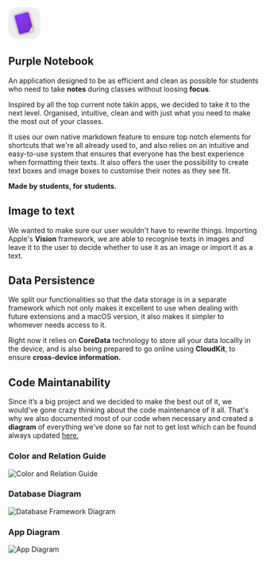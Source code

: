 ![Purple Notebook's Icon][Icon]

## Purple Notebook
An application designed to be as efficient and clean as possible for students who need to take **notes** during classes without loosing **focus**.

Inspired by all the top current note takin apps, we decided to take it to the next level. Organised, intuitive, clean and with just what you need to make the most out of your classes.

It uses our own native markdown feature to ensure top notch elements for shortcuts that we're all already used to, and also relies on an intuitive and easy-to-use system that ensures that everyone has the best experience when formatting their texts. It also offers the user the possibility to create text boxes and image boxes to customise their notes as they see fit.

**Made by students, for students.**

## Image to text
We wanted to make sure our user wouldn't have to rewrite things. Importing Apple's **Vision** framework, we are able to recognise texts in images and leave it to the user to decide whether to use it as an image or import it as a text.

## Data Persistence
We split our functionalities so that the data storage is in a separate framework which not only makes it excellent to use when dealing with future extensions and a macOS version, it also makes it simpler to whomever needs access to it.

Right now it relies on **CoreData** technology to store all your data locallly in the device, and is also being prepared to go online using **CloudKit**, to ensure **cross-device information.**

## Code Maintanability
Since it’s a big project and we decided to make the best out of it, we would've gone crazy thinking about the code maintenance of it all. That's why we also documented most of our code when necessary and created a **diagram** of everything we've done so far not to get lost which can be found always updated [here.]

### Color and Relation Guide
![Color and Relation Guide][Color and Relation Guide]
### Database Diagram
![Database Framework Diagram][Database Diagram]
### App Diagram
![App Diagram][App Diagram]

[Icon]: https://github.com/Pepelelipa/MacroChallenge/blob/dev/MacroPepelelipa/MacroPepelelipa/Assets.xcassets/AppIcon.appiconset/icon_32x32%402x.png "Icon"
[here.]: https://miro.com/app/board/o9J_kny0VDI=/ "Miro's Documentation"
[Color and Relation Guide]: https://github.com/Pepelelipa/MacroChallenge/blob/feat/Update-Read-Me/Color_and_Relation_Guide.jpg "Color and Relation Diagram"
[Database Diagram]: https://github.com/Pepelelipa/MacroChallenge/blob/feat/Update-Read-Me/Database_Diagram.jpg "Database Class Diagram"
[App Diagram]: https://github.com/Pepelelipa/MacroChallenge/blob/feat/Update-Read-Me/Purple_Notebook_Diagram.jpg "App Diagram"
